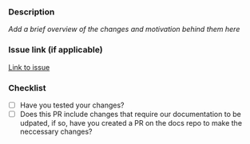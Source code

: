 ### Description
*Add a brief overview of the changes and motivation behind them here*

### Issue link (if applicable)
[Link to issue]()

### Checklist
- [ ] Have you tested your changes? 
- [ ] Does this PR include changes that require our documentation to be udpated, if so, have you created a PR on the docs repo to make the neccessary changes?
